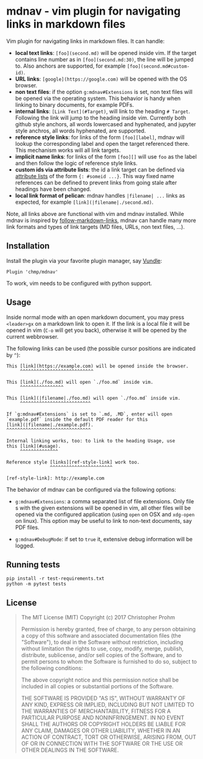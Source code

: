 # mdnav - vim plugin for navigating links in markdown files

Vim plugin for navigating links in markdown files. It can handle:

- **local text links**: `[foo](second.md)` will be opened inside vim. If the
  target contains line number as in `[foo](second.md:30)`, the line will be
  jumped to. Also anchors are supported, for example
  `[foo](second.md#custom-id)`.
- **URL links**: `[google](https://google.com)` will be opened with the OS
  browser.
- **non text files**: if the option `g:mdnav#Extensions` is set, non text files
  will be opened via the operating system. This behavior is handy when linking
  to binary documents, for example PDFs.
- **internal links**: `[Link Text](#Target)`, will link to the heading
  `# Target`. Following the link will jump to the heading inside vim. Currently
  both github style anchors, all words lowercased and hyphenated, and jupyter
  style anchros, all words hyphenated, are supported.
- **reference style links**: for links of the form `[foo][label]`, mdnav will
  lookup the corresponding label and open the target referenced there. This
  mechanism works will all link targets.
- **implicit name links**: for links of the form `[foo][]` will use `foo` as the
  label and then follow the logic of reference style links.
- **custom ids via attribute lists**: the id a link target can be defined via
  [attribute lists][attr-lists] of the form `{: #someid ...}`. This way fixed
  name references can be defined to prevent links from going stale after
  headings have been changed.
- **local link format of pelican**: mdnav handles `|filename| ...` links as
  expected, for example `[link](|filename|./second.md)`.

Note, all links above are functional with vim and mdnav installed. While mdnav
is inspired by [follow-markdown-links][fml], mdnav can handle many more link
formats and types of link targets (MD files, URLs, non text files, ...).

[label]: https://google.com
[foo]: https://wikipedia.org
[fml]: https://github.com/prashanthellina/follow-markdown-links
[attr-lists]: https://pythonhosted.org/Markdown/extensions/attr_list.html

## Installation

Install the plugin via your favorite plugin manager, say [Vundle][vundle]:

    Plugin 'chmp/mdnav'

To work, vim needs to be configured with python support.

## Usage

Inside normal mode with an open markdown document, you may press `<leader>gx` on
a markdown link to open it. If the link is a local file it will be opened in vim
(`C-o` will get you back), otherwise it will be opened by the current
webbrowser.

The following links can be used (the possible cursor positions are indicated by
`^`):

    This [link](https://example.com) will be opened inside the browser.
         ^^^^^^^^^^^^^^^^^^^^^^^^^^^

    This [link](./foo.md) will open `./foo.md` inside vim.
         ^^^^^^^^^^^^^^^^

    This [link](|filename|./foo.md) will open `./foo.md` inside vim.
         ^^^^^^^^^^^^^^^^^^^^^^^^^^

    If `g:mdnav#Extensions` is set to `.md, .MD`, enter will open
    `example.pdf` inside the default PDF reader for this
    [link](|filename|./example.pdf).
    ^^^^^^^^^^^^^^^^^^^^^^^^^^^^^^^

    Internal linking works, too: to link to the heading Usage, use
    this [link](#usage).
         ^^^^^^^^^^^^^^

    Reference style [links][ref-style-link] work too.
                    ^^^^^^^^^^^^^^^^^^^^^^^

    [ref-style-link]: http://example.com

The behavior of mdnav can be configured via the following options:

- `g:mdnav#Extensions`: a comma separated list of file extensions. Only file s
  with the given extensions will be opened in vim, all other files will be
  opened via the configured application (using `open` on OSX and `xdg-open` on
  linux). This option may be useful to link to non-text documents, say PDF
  files.

- `g:mdnav#DebugMode`: if set to `true` it, extensive debug information will be
  logged.

## Running tests

    pip install -r test-requirements.txt
    python -m pytest tests

## License

> The MIT License (MIT) Copyright (c) 2017 Christopher Prohm
>
> Permission is hereby granted, free of charge, to any person obtaining a copy
> of this software and associated documentation files (the "Software"), to deal
> in the Software without restriction, including without limitation the rights
> to use, copy, modify, merge, publish, distribute, sublicense, and/or sell
> copies of the Software, and to permit persons to whom the Software is
> furnished to do so, subject to the following conditions:
>
> The above copyright notice and this permission notice shall be included in all
> copies or substantial portions of the Software.
>
> THE SOFTWARE IS PROVIDED "AS IS", WITHOUT WARRANTY OF ANY KIND, EXPRESS OR
> IMPLIED, INCLUDING BUT NOT LIMITED TO THE WARRANTIES OF MERCHANTABILITY,
> FITNESS FOR A PARTICULAR PURPOSE AND NONINFRINGEMENT. IN NO EVENT SHALL THE
> AUTHORS OR COPYRIGHT HOLDERS BE LIABLE FOR ANY CLAIM, DAMAGES OR OTHER
> LIABILITY, WHETHER IN AN ACTION OF CONTRACT, TORT OR OTHERWISE, ARISING FROM,
> OUT OF OR IN CONNECTION WITH THE SOFTWARE OR THE USE OR OTHER DEALINGS IN THE
> SOFTWARE.

[vundle]: https://github.com/VundleVim/Vundle.vim
